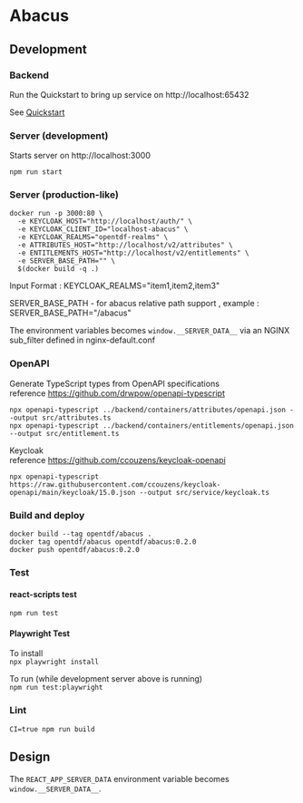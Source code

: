 # Abacus

## Development

### Backend

Run the Quickstart to bring up service on http://localhost:65432

See [Quickstart](https://github.com/opentdf/opentdf/tree/main/quickstart)

### Server (development)

Starts server on http://localhost:3000  
```shell
npm run start
````

### Server (production-like)

```shell
docker run -p 3000:80 \
  -e KEYCLOAK_HOST="http://localhost/auth/" \
  -e KEYCLOAK_CLIENT_ID="localhost-abacus" \
  -e KEYCLOAK_REALMS="opentdf-realms" \
  -e ATTRIBUTES_HOST="http://localhost/v2/attributes" \
  -e ENTITLEMENTS_HOST="http://localhost/v2/entitlements" \
  -e SERVER_BASE_PATH="" \
  $(docker build -q .)
```
Input Format : 
KEYCLOAK_REALMS="item1,item2,item3"

SERVER_BASE_PATH - for abacus relative path support , 
example : SERVER_BASE_PATH="/abacus"



The environment variables becomes `window.__SERVER_DATA__` via an NGINX sub_filter defined in nginx-default.conf

### OpenAPI

Generate TypeScript types from OpenAPI specifications  
reference https://github.com/drwpow/openapi-typescript

```shell
npx openapi-typescript ../backend/containers/attributes/openapi.json --output src/attributes.ts
npx openapi-typescript ../backend/containers/entitlements/openapi.json --output src/entitlement.ts
```

Keycloak  
reference https://github.com/ccouzens/keycloak-openapi

```shell
npx openapi-typescript https://raw.githubusercontent.com/ccouzens/keycloak-openapi/main/keycloak/15.0.json --output src/service/keycloak.ts
```

### Build and deploy

```shell
docker build --tag opentdf/abacus .
docker tag opentdf/abacus opentdf/abacus:0.2.0
docker push opentdf/abacus:0.2.0 
```

### Test

#### react-scripts test
`npm run test`

#### Playwright Test

To install  
`npx playwright install` 

To run (while development server above is running)  
`npm run test:playwright`

### Lint
`CI=true npm run build`


## Design

The `REACT_APP_SERVER_DATA` environment variable becomes `window.__SERVER_DATA__`.

